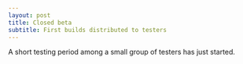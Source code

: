 ```yaml
---
layout: post
title: Closed beta
subtitle: First builds distributed to testers
---
```


A short testing period among a small group of testers has just started.
